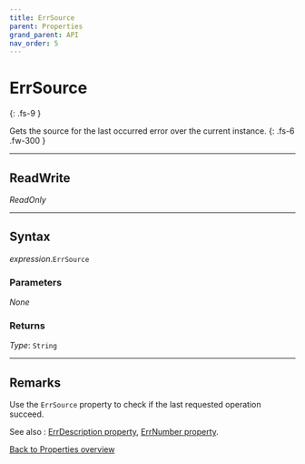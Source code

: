 ```yaml
---
title: ErrSource
parent: Properties
grand_parent: API
nav_order: 5
---
```


# ErrSource
{: .fs-9 }

Gets the source for the last occurred error over the current instance.
{: .fs-6 .fw-300 }

---

## ReadWrite

_ReadOnly_

---

## Syntax

*expression*.`ErrSource`

### Parameters

_None_

### Returns

*Type*: `String`

---

## Remarks

Use the `ErrSource` property to check if the last requested operation succeed.

See also
:  [ErrDescription property](https://ws-garcia.github.io/VBA-CSV-interface/docs/api/properties/errors/errdescription.html), [ErrNumber property](https://ws-garcia.github.io/VBA-CSV-interface/docs/api/properties/errors/errnumber.html).

[Back to Properties overview](https://ws-garcia.github.io/VBA-CSV-interface/docs/api/properties/)